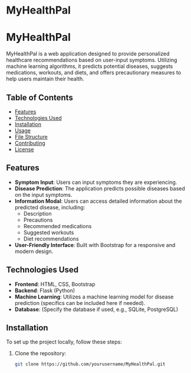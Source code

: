 # MyHealthPal

# MyHealthPal

MyHealthPal is a web application designed to provide personalized healthcare recommendations based on user-input symptoms. Utilizing machine learning algorithms, it predicts potential diseases, suggests medications, workouts, and diets, and offers precautionary measures to help users maintain their health.

## Table of Contents

- [Features](#features)
- [Technologies Used](#technologies-used)
- [Installation](#installation)
- [Usage](#usage)
- [File Structure](#file-structure)
- [Contributing](#contributing)
- [License](#license)

## Features

- **Symptom Input**: Users can input symptoms they are experiencing.
- **Disease Prediction**: The application predicts possible diseases based on the input symptoms.
- **Information Modal**: Users can access detailed information about the predicted disease, including:
  - Description
  - Precautions
  - Recommended medications
  - Suggested workouts
  - Diet recommendations
- **User-Friendly Interface**: Built with Bootstrap for a responsive and modern design.

## Technologies Used

- **Frontend**: HTML, CSS, Bootstrap
- **Backend**: Flask (Python)
- **Machine Learning**: Utilizes a machine learning model for disease prediction (specifics can be included here if needed).
- **Database**: (Specify the database if used, e.g., SQLite, PostgreSQL)

## Installation

To set up the project locally, follow these steps:

1. Clone the repository:
   ```bash
   git clone https://github.com/yourusername/MyHealthPal.git
